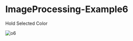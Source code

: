 # ImageProcessing-Example6
 Hold Selected Color
 
![o6](https://user-images.githubusercontent.com/37352722/71517876-21421700-28c1-11ea-9e3d-772f31452f5f.gif)
